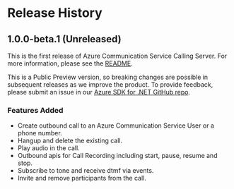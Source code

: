 # Release History

## 1.0.0-beta.1 (Unreleased)
This is the first release of Azure Communication Service Calling Server. For more information, please see the [README][read_me].

This is a Public Preview version, so breaking changes are possible in subsequent releases as we improve the product. To provide feedback, please submit an issue in our [Azure SDK for .NET GitHub repo](https://github.com/Azure/azure-sdk-for-net/issues).

### Features Added
- Create outbound call to an Azure Communication Service User or a phone number.
- Hangup and delete the existing call.
- Play audio in the call.
- Outbound apis for Call Recording including start, pause, resume and stop.
- Subscribe to tone and receive dtmf via events.
- Invite and remove participants from the call.

<!-- LINKS -->
[read_me]: https://github.com/Azure/azure-sdk-for-net/blob/master/sdk/communication/Azure.Communication.Calling.Server/README.md


